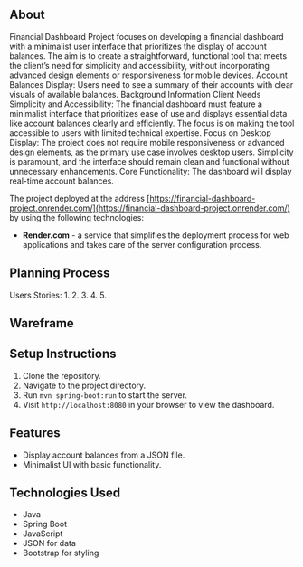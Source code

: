 ## About
Financial Dashboard Project focuses on developing a financial dashboard with a minimalist user interface that prioritizes the display of account balances. The aim is to create a straightforward, functional tool that meets the client’s need for simplicity and accessibility, without incorporating advanced design elements or responsiveness for mobile devices. Account Balances Display: Users need to see a summary of their accounts with clear visuals of available balances. Background Information Client Needs Simplicity and Accessibility: The financial dashboard must feature a minimalist interface that prioritizes ease of use and displays essential data like account balances clearly and efficiently. The focus is on making the tool accessible to users with limited technical expertise. Focus on Desktop Display: The project does not require mobile responsiveness or advanced design elements, as the primary use case involves desktop users. Simplicity is paramount, and the interface should remain clean and functional without unnecessary enhancements. Core Functionality: The dashboard will display real-time account balances.

The project deployed at the address [https://financial-dashboard-project.onrender.com/](https://financial-dashboard-project.onrender.com/) by using the following technologies:
- **Render.com** - a service that simplifies the deployment process for web applications and takes care of the server configuration process.

## Planning Process
 Users Stories:
 1.
 2.
 3.
 4.
 5.

 ## Wareframe



## Setup Instructions
1. Clone the repository.
2. Navigate to the project directory.
3. Run `mvn spring-boot:run` to start the server.
4. Visit `http://localhost:8080` in your browser to view the dashboard.

## Features
- Display account balances from a JSON file.
- Minimalist UI with basic functionality.


## Technologies Used
- Java
- Spring Boot
- JavaScript
- JSON for data
- Bootstrap for styling


